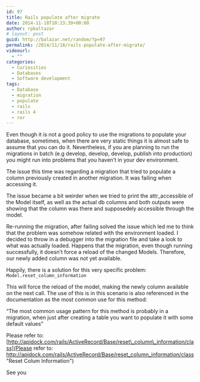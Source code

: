```yaml
---
id: 97
title: Rails populate after migrate
date: 2014-11-18T10:23:39+00:00
author: rpbaltazar
# layout: post
guid: http://balazar.net/random/?p=97
permalink: /2014/11/18/rails-populate-after-migrate/
videourl:
  - ""
categories:
  - Curiosities
  - Databases
  - Software development
tags:
  - Database
  - migration
  - populate
  - rails
  - rails 4
  - ror
---
```

Even though it is not a good policy to use the migrations to populate your database, sometimes, when there are very static things it is almost safe to assume that you can do it.
Nevertheless, if you are planning to run the migrations in batch (e.g develop, develop, develop, publish into production) you might run into problems that you haven&#8217;t in your dev environment.

The issue this time was regarding a migration that tried to populate a column previously created in another migration. It was failing when accessing it.

The issue became a bit weirder when we tried to print the attr_accessible of the Model itself, as well as the actual db columns and both outputs were showing that the column was there and supposedely accessible through the model.

Re-running the migration, after failing solved the issue which led me to think that the problem was somehow related with the environment loaded. I decided to throw in a debugger into the migration file and take a look to what was actually loaded. Happens that the migration, even though running successfully, it doesn&#8217;t force a reload of the changed Models. Therefore, our newly added column was not yet available.

Happily, there is a solution for this very specific problem:
`Model.reset_column_information`

This will force the reload of the model, making the newly column available on the next call. The use of this is in this scenario is also referenced in the documentation as the most common use for this method:

&#8220;The most common usage pattern for this method is probably in a migration, when
just after creating a table you want to populate it with some default values&#8221;

Please refer to:
[http://apidock.com/rails/ActiveRecord/Base/reset\_column\_information/class](Please refer to: http://apidock.com/rails/ActiveRecord/Base/reset_column_information/class "Reset Colum Information")

See you
